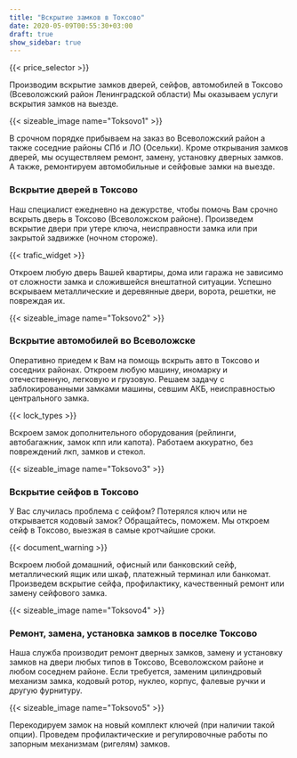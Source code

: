 ```yaml
---
title: "Вскрытие замков в Токсово"
date: 2020-05-09T00:55:30+03:00
draft: true
show_sidebar: true
---
```


{{< price_selector >}}

Производим вскрытие замков дверей, сейфов, автомобилей в Токсово (Всеволожский район Ленинградской области) Мы оказываем услуги вскрытия замков на выезде. 

{{< sizeable_image name="Toksovo1" >}} 

В срочном порядке прибываем на заказ во Всеволожский район а также соседние районы СПб и ЛО (Осельки). Кроме открывания замков дверей, мы осуществляем ремонт, замену, установку дверных замков. А также, ремонтируем автомобильные и сейфовые замки на выезде.

### Вскрытие дверей  в Токсово

Наш специалист ежедневно на дежурстве, чтобы помочь Вам срочно вскрыть дверь в Токсово (Всеволожском районе). Произведем вскрытие двери при утере ключа, неисправности замка или при закрытой задвижке (ночном стороже). 

{{< trafic_widget >}}

Откроем любую дверь Вашей квартиры, дома или гаража не зависимо от сложности замка и сложившейся внештатной ситуации. Успешно вскрываем металлические и деревянные двери, ворота, решетки, не повреждая их.

{{< sizeable_image name="Toksovo2" >}} 

### Вскрытие автомобилей во Всеволожске

Оперативно приедем к Вам на помощь вскрыть авто в Токсово и соседних районах. Откроем любую машину, иномарку и отечественную, легковую и грузовую. Решаем задачу с заблокированными замками машины, севшим АКБ, неисправностью центрального замка. 

{{< lock_types >}}

Вскроем замок дополнительного оборудования (рейлинги, автобагажник, замок кпп или капота). Работаем аккуратно, без повреждений лкп, замков и стекол.

{{< sizeable_image name="Toksovo3" >}} 

### Вскрытие сейфов в Токсово

У Вас случилась проблема с сейфом? Потерялся ключ или не открывается кодовый замок? Обращайтесь, поможем. Мы откроем сейф в Токсово, выезжая в самые кротчайшие сроки. 

{{< document_warning >}}

Вскроем любой домашний, офисный или банковский сейф, металлический ящик или шкаф, платежный терминал или банкомат. Произведем вскрытие сейфа, профилактику, качественный ремонт или замену сейфового замка.

{{< sizeable_image name="Toksovo4" >}} 

### Ремонт, замена, установка замков в поселке Токсово

Наша служба производит ремонт дверных замков, замену и установку замков на двери любых типов в Токсово, Всеволожском районе и любом соседнем районе. Если требуется, заменим цилиндровый механизм замка, кодовый ротор, нуклео, корпус, фалевые ручки и другую фурнитуру. 

{{< sizeable_image name="Toksovo5" >}} 

Перекодируем замок на новый комплект ключей (при наличии такой опции). Проведем профилактические и регулировочные работы по запорным механизмам (ригелям) замков.
